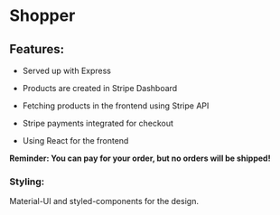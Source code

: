 # Shopper

<h2>Features:</h2>

* Served up with Express

* Products are created in Stripe Dashboard

* Fetching products in the frontend using Stripe API

* Stripe payments integrated for checkout

* Using React for the frontend

<strong>Reminder: You can pay for your order, but no orders will be shipped!</strong>

<h3>Styling:</h3>

Material-UI and styled-components for the design.
